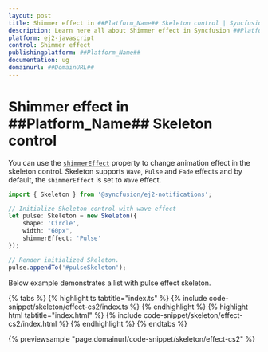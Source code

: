 ```yaml
---
layout: post
title: Shimmer effect in ##Platform_Name## Skeleton control | Syncfusion
description: Learn here all about Shimmer effect in Syncfusion ##Platform_Name## Skeleton control of Syncfusion Essential JS 2 and more.
platform: ej2-javascript
control: Shimmer effect 
publishingplatform: ##Platform_Name##
documentation: ug
domainurl: ##DomainURL##
---
```


# Shimmer effect in ##Platform_Name## Skeleton control

You can use the [`shimmerEffect`](../api/skeleton/#shimmereffect) property to change animation effect in the skeleton control. Skeleton supports `Wave`, `Pulse` and `Fade` effects and by default, the `shimmerEffect` is set to `Wave` effect.

```ts
import { Skeleton } from '@syncfusion/ej2-notifications';

// Initialize Skeleton control with wave effect
let pulse: Skeleton = new Skeleton({
    shape: 'Circle',
    width: "60px",
    shimmerEffect: 'Pulse'
});

// Render initialized Skeleton.
pulse.appendTo('#pulseSkeleton');
```

Below example demonstrates a list with pulse effect skeleton.

{% tabs %}
{% highlight ts tabtitle="index.ts" %}
{% include code-snippet/skeleton/effect-cs2/index.ts %}
{% endhighlight %}
{% highlight html tabtitle="index.html" %}
{% include code-snippet/skeleton/effect-cs2/index.html %}
{% endhighlight %}
{% endtabs %}
          
{% previewsample "page.domainurl/code-snippet/skeleton/effect-cs2" %}